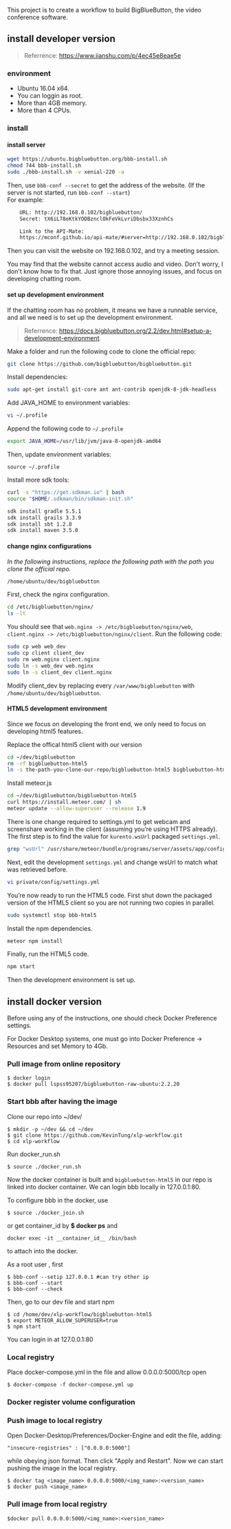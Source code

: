 This project is to create a workflow to build BigBlueButton, the video conference software.

## install developer version

> Referrence: https://www.jianshu.com/p/4ec45e8eae5e

### environment

- Ubuntu 16.04 x64.
- You can loggin as root.
- More than 4GB memory.
- More than 4 CPUs.

### install

#### install server
``` bash
wget https://ubuntu.bigbluebutton.org/bbb-install.sh
chmod 744 bbb-install.sh
sudo ./bbb-install.sh -v xenial-220 -a
```
Then, use `bbb-conf --secret` to get the address of the website. (If the server is not started, run `bbb-conf --start`)  
For example:

``` bash
    URL: http://192.168.0.102/bigbluebutton/
    Secret: tX6iL78oKtkYODBznclOkFeVkLvriDbsbx33XznhCs

    Link to the API-Mate:
    https://mconf.github.io/api-mate/#server=http://192.168.0.102/bigbluebutton/&sharedSecret=tX6iL78oKtkYODBznclOkFeVkLvriDbsbx33XznhCs
```

Then you can visit the website on 192.168.0.102, and try a meeting session.

You may find that the website cannot access audio and video. Don't worry, I don't know how to fix that. Just ignore those annoying issues, and focus on developing chatting room.

#### set up development environment

If the chatting room has no problem, it means we have a runnable service, and all we need is to set up the development environment.

> Referrence: https://docs.bigbluebutton.org/2.2/dev.html#setup-a-development-environment.

Make a folder and run the following code to clone the official repo:
``` bash
git clone https://github.com/bigbluebutton/bigbluebutton.git
```
Install dependencies:
``` bash
sudo apt-get install git-core ant ant-contrib openjdk-8-jdk-headless
```
Add JAVA_HOME to environment variables:
``` bash
vi ~/.profile
```
Append the following code to `~/.profile`
``` bash
export JAVA_HOME=/usr/lib/jvm/java-8-openjdk-amd64
```
Then, update environment variables:
```
source ~/.profile
```
Install more sdk tools:
``` bash
curl -s "https://get.sdkman.io" | bash
source "$HOME/.sdkman/bin/sdkman-init.sh"

sdk install gradle 5.5.1
sdk install grails 3.3.9
sdk install sbt 1.2.8
sdk install maven 3.5.0
```

#### change nginx configurations

*In the following instructions, replace the following path with the path you clone the official repo.*
``` bash
/home/ubuntu/dev/bigbluebutton
```

First, check the nginx configuration.
``` bash
cd /etc/bigbluebutton/nginx/
ls -lt
```
You should see that `web.nginx -> /etc/bigbluebutton/nginx/web`, `client.nginx -> /etc/bigbluebutton/nginx/client`. Run the following code:
``` bash
sudo cp web web_dev
sudo cp client client_dev
sudo rm web.nginx client.nginx
sudo ln -s web_dev web.nginx
sudo ln -s client_dev client.nginx
```

Modify client_dev by replacing every `/var/www/bigbluebutton` with `/home/ubuntu/dev/bigbluebutton`.

#### HTML5 development environment

Since we focus on developing the front end, we only need to focus on developing html5 features.

Replace the offical html5 client with our version
```bash
cd ~/dev/bigbluebutton
rm -rf bigbluebutton-html5
ln -s the-path-you-clone-our-repo/bigbluebutton-html5 bigbluebutton-html5
```

Install meteor.js
``` bash
cd ~/dev/bigbluebutton/bigbluebutton-html5
curl https://install.meteor.com/ | sh
meteor update --allow-superuser --release 1.9
```

There is one change required to settings.yml to get webcam and screenshare working in the client (assuming you’re using HTTPS already). The first step is to find the value for `kurento.wsUrl` packaged `settings.yml`.

``` bash
grep "wsUrl" /usr/share/meteor/bundle/programs/server/assets/app/config/settings.yml
```

Next, edit the development `settings.yml` and change wsUrl to match what was retrieved before.

``` bash
vi private/config/settings.yml
```

You’re now ready to run the HTML5 code. First shut down the packaged version of the HTML5 client so you are not running two copies in parallel.

``` bash
sudo systemctl stop bbb-html5
```

Install the npm dependencies.

``` bash
meteor npm install
```

Finally, run the HTML5 code.

``` bash
npm start
```

Then the development environment is set up.

## install docker version

Before using any of the instructions, one should check Docker Preference settings.

For Docker Desktop systems, one must go into Docker Preference -> Resources and set Memory to 4Gb.  

### Pull image from online repository

~~~shellmeteor update --allow-superuser --release 1.8
$ docker login
$ docker pull lspss95207/bigbluebutton-raw-ubuntu:2.2.20
~~~


### Start bbb after having the image
Clone our repo into ~/dev/
~~~shell
$ mkdir -p ~/dev && cd ~/dev
$ git clone https://github.com/KevinTung/xlp-workflow.git
$ cd xlp-workflow
~~~
Run docker_run.sh
~~~shell
$ source ./docker_run.sh
~~~

Now the docker container is built and `bigbluebutton-html5` in our repo is linked into docker container. We can login bbb locally in 127.0.0.1:80. 

To configure bbb in the docker, use
~~~shell
$ source ./docker_join.sh
~~~
or get container_id by __$ docker ps__  and 
~~~shell 
docker exec -it __container_id__ /bin/bash 
~~~
to attach into the docker.



As a root user , first
~~~shell
$ bbb-conf --setip 127.0.0.1 #can try other ip
$ bbb-conf --start
$ bbb-conf --check
~~~
Then, go to our dev file and start npm
~~~shell 
$ cd /home/dev/xlp-workflow/bigbluebutton-html5
$ export METEOR_ALLOW_SUPERUSER=true
$ npm start
~~~
You can login in at 127.0.0.1:80



### Local registry

Place docker-compose.yml in the file and allow 0.0.0.0:5000/tcp open

~~~shell
$ docker-compose -f docker-compose.yml up
~~~

  

### Docker register volume configuration

### Push image to local registry 

Open Docker-Desktop/Preferences/Docker-Engine and edit the file, adding:
~~~shell
"insecure-registries" : ["0.0.0.0:5000"]
~~~
while obeying json format. Then click "Apply and Restart". Now we can start pushing the image in the local registry. 
~~~shell
$ docker tag <image_name> 0.0.0.0:5000/<img_name>:<version_name> 
$ docker push <image_name> 
~~~



### Pull image from local registry
~~~shell
$docker pull 0.0.0.0:5000/<img_name>:<version_name> 
~~~




